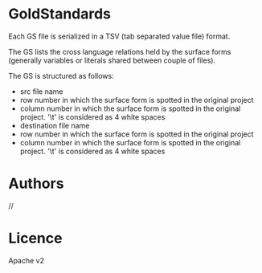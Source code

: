 GoldStandards
=============

Each GS file is serialized in a TSV (tab separated value file) format.

The GS lists the cross language relations held by the surface forms 
(generally variables or literals shared between couple of files).

The GS is structured as follows:
- src file name
- row number in which the surface form is spotted in the original project
- column number in which the surface form is spotted in the original project. 
  '\t' is considered as 4 white spaces
- destination file name
- row number in which the surface form is spotted in the original project
- column number in which the surface form is spotted in the original project. 
  '\t' is considered as 4 white spaces


# Authors # 
//

# Licence #
Apache v2

